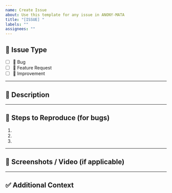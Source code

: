 ```yaml
---
name: Create Issue
about: Use this template for any issue in ANONY-MATA
title: "[ISSUE] "
labels: ""
assignees: ""
---
```


<!--- 
Thank you for taking the time to report an issue!  
Please fill out the sections below so we can help faster 
-->

## 📝 Issue Type  
<!--- Select one by placing an `x` in the box -->
- [ ] 🐞 Bug  
- [ ] 🚀 Feature Request  
- [ ] 🔧 Improvement  

---

## 📖 Description  
<!--- Clearly explain the issue or the feature/improvement you are requesting -->

---

## 🔁 Steps to Reproduce (for bugs)  
1.  
2.  
3.  

---

## 🎥 Screenshots / Video (if applicable)  
<!--- Attach screenshots or a short video demonstrating the problem -->

---

## ✅ Additional Context  
<!--- Add any other context about the issue here -->
